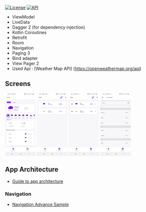 [![License](https://img.shields.io/badge/License-Apache%202.0-blue.svg)](https://opensource.org/licenses/Apache-2.0)
[![API](https://img.shields.io/badge/API-21%2B-red.svg?style=flat)](https://android-arsenal.com/api?level=21)
 - ViewModel
 - LiveData
 - Dagger 2 (for dependency injection)
 - Kotlin Coroutines
 - Retrofit
 - Room
 - Navigation
 - Paging 3
 - Bind adapter
 - View Pager 2
 - Used Api : [Weather Map API] (https://openweathermap.org/api)
 ## Screens
 <div>
   <img src="/screens/light_1.jpg" width="20%"/>
   <img src="/screens/light_2.jpg" width="20%"/>
   <img src="/screens/light_3.jpg" width="20%"/>
   <img src="/screens/light_4.jpg" width="20%"/>
 </div>

## App Architecture
 - [Guide to app architecture](https://developer.android.com/jetpack/guide)
### Navigation
 - [Navigation Advance Sample](https://github.com/android/architecture-components-samples/tree/master/NavigationAdvancedSample)